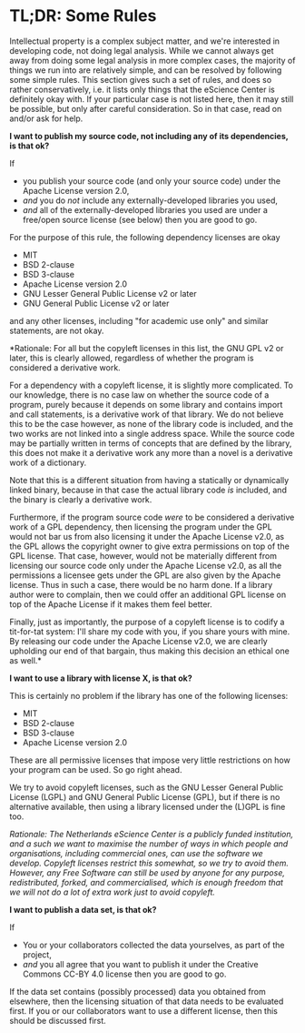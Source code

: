 # TL;DR: Some Rules

Intellectual property is a complex subject matter, and we're interested in developing code, not doing legal analysis. While we cannot always get away from doing some legal analysis in more complex cases, the majority of things we run into are relatively simple, and can be resolved by following some simple rules. This section gives such a set of rules, and does so rather conservatively, i.e. it lists only things that the eScience Center is definitely okay with. If your particular case is not listed here, then it may still be possible, but only after careful consideration. So in that case, read on and/or ask for help.

**I want to publish my source code, not including any of its dependencies, is that ok?**

If
- you publish your source code (and only your source code) under the Apache License version 2.0,
- *and* you do *not* include any externally-developed libraries you used,
- *and* all of the externally-developed libraries you used are under a free/open source license (see below)
then you are good to go.

For the purpose of this rule, the following dependency licenses are okay

- MIT
- BSD 2-clause
- BSD 3-clause
- Apache License version 2.0
- GNU Lesser General Public License v2 or later
- GNU General Public License v2 or later

and any other licenses, including "for academic use only" and similar statements, are not okay.


*Rationale: For all but the copyleft licenses in this list, the GNU GPL v2 or later, this is clearly allowed, regardless of whether the program is considered a derivative work.

For a dependency with a copyleft license, it is slightly more complicated. To our knowledge, there is no case law on whether the source code of a program, purely because it depends on some library and contains import and call statements, is a derivative work of that library. We do not believe this to be the case however, as none of the library code is included, and the two works are not linked into a single address space. While the source code may be partially written in terms of concepts that are defined by the library, this does not make it a derivative work any more than a novel is a derivative work of a dictionary.

Note that this is a different situation from having a statically or dynamically linked binary, because in that case the actual library code *is* included, and the binary is clearly a derivative work.

Furthermore, if the program source code *were* to be considered a derivative work of a GPL dependency, then licensing the program under the GPL would not bar us from also licensing it under the Apache License v2.0, as the GPL allows the copyright owner to give extra permissions on top of the GPL license. That case, however, would not be materially different from licensing our source code only under the Apache License v2.0, as all the permissions a licensee gets under the GPL are also given by the Apache license. Thus in such a case, there would be no harm done. If a library author were to complain, then we could offer an additional GPL license on top of the Apache License if it makes them feel better.

Finally, just as importantly, the purpose of a copyleft license is to codify a tit-for-tat system: I'll share my code with you, if you share yours with mine. By releasing our code under the Apache License v2.0, we are clearly upholding our end of that bargain, thus making this decision an ethical one as well.*


**I want to use a library with license X, is that ok?**

This is certainly no problem if the library has one of the following licenses:

- MIT
- BSD 2-clause
- BSD 3-clause
- Apache License version 2.0

These are all permissive licenses that impose very little restrictions on how your program can be used. So go right ahead.

We try to avoid copyleft licenses, such as the GNU Lesser General Public License (LGPL) and GNU General Public License (GPL), but if there is no alternative available, then using a library licensed under the (L)GPL is fine too.

*Rationale: The Netherlands eScience Center is a publicly funded institution, and a such we want to maximise the number of ways in which people and organisations, including commercial ones, can use the software we develop. Copyleft licenses restrict this somewhat, so we try to avoid them. However, any Free Software can still be used by anyone for any purpose, redistributed, forked, and commercialised, which is enough freedom that we will not do a lot of extra work just to avoid copyleft.*


**I want to publish a data set, is that ok?**

If
- You or your collaborators collected the data yourselves, as part of the project,
- *and* you all agree that you want to publish it under the Creative Commons CC-BY 4.0 license
then you are good to go.

If the data set contains (possibly processed) data you obtained from elsewhere, then the licensing situation of that data needs to be evaluated first. If you or our collaborators want to use a different license, then this should be discussed first.

